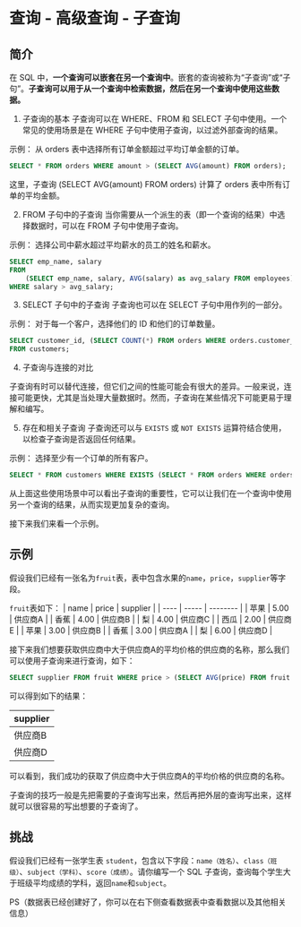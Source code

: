 # 查询 - 高级查询 - 子查询

## 简介

在 SQL 中，**一个查询可以嵌套在另一个查询中**。嵌套的查询被称为“子查询”或“子句”。**子查询可以用于从一个查询中检索数据，然后在另一个查询中使用这些数据。**

1. 子查询的基本
子查询可以在 WHERE、FROM 和 SELECT 子句中使用。一个常见的使用场景是在 WHERE 子句中使用子查询，以过滤外部查询的结果。

示例： 从 orders 表中选择所有订单金额超过平均订单金额的订单。

```sql
SELECT * FROM orders WHERE amount > (SELECT AVG(amount) FROM orders);
```

这里，子查询 (SELECT AVG(amount) FROM orders) 计算了 orders 表中所有订单的平均金额。

2. FROM 子句中的子查询
当你需要从一个派生的表（即一个查询的结果）中选择数据时，可以在 FROM 子句中使用子查询。

示例： 选择公司中薪水超过平均薪水的员工的姓名和薪水。

```sql
SELECT emp_name, salary
FROM 
    (SELECT emp_name, salary, AVG(salary) as avg_salary FROM employees) AS subquery
WHERE salary > avg_salary;
```

3. SELECT 子句中的子查询
子查询也可以在 SELECT 子句中用作列的一部分。

示例： 对于每一个客户，选择他们的 ID 和他们的订单数量。

```sql
SELECT customer_id, (SELECT COUNT(*) FROM orders WHERE orders.customer_id = customers.customer_id) AS order_count
FROM customers;
```

4. 子查询与连接的对比

子查询有时可以替代连接，但它们之间的性能可能会有很大的差异。一般来说，连接可能更快，尤其是当处理大量数据时。然而，子查询在某些情况下可能更易于理解和编写。

5. 存在和相关子查询
子查询还可以与 `EXISTS` 或 `NOT EXISTS` 运算符结合使用，以检查子查询是否返回任何结果。

示例： 选择至少有一个订单的所有客户。

```sql
SELECT * FROM customers WHERE EXISTS (SELECT * FROM orders WHERE orders.customer_id = customers.customer_id);
```


从上面这些使用场景中可以看出子查询的重要性，它可以让我们在一个查询中使用另一个查询的结果，从而实现更加复杂的查询。

接下来我们来看一个示例。

## 示例

假设我们已经有一张名为`fruit`表，表中包含水果的`name`，`price`，`supplier`等字段。

`fruit`表如下：
| name | price | supplier |
| ---- | ----- | -------- |
| 苹果 | 5.00 | 供应商A |
| 香蕉 | 4.00 | 供应商B |
| 梨 | 4.00 | 供应商C |
| 西瓜 | 2.00 | 供应商E |
| 苹果 | 3.00 | 供应商B |
| 香蕉 | 3.00 | 供应商A |
| 梨 | 6.00 | 供应商D |

接下来我们想要获取供应商中大于供应商A的平均价格的供应商的名称，那么我们可以使用子查询来进行查询，如下：

```sql
SELECT supplier FROM fruit WHERE price > (SELECT AVG(price) FROM fruit WHERE supplier = '供应商A');
```

可以得到如下的结果：

| supplier |
| -------- |
| 供应商B |
| 供应商D |

可以看到，我们成功的获取了供应商中大于供应商A的平均价格的供应商的名称。

子查询的技巧一般是先把需要的子查询写出来，然后再把外层的查询写出来，这样就可以很容易的写出想要的子查询了。

## 挑战

假设我们已经有一张学生表 `student`，包含以下字段：`name（姓名）`、`class（班级）`、`subject（学科）`、`score（成绩）`。请你编写一个 SQL 子查询，查询每个学生大于班级平均成绩的学科，返回`name`和`subject`。

PS（数据表已经创建好了，你可以在右下侧查看数据表中查看数据以及其他相关信息）


